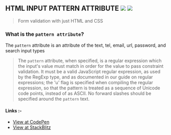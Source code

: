 ## HTML INPUT PATTERN ATTRIBUTE <img style="magin-left: 5rem" src="https://img.shields.io/badge/html5%20-%23E34F26.svg?&style=for-the-badge&logo=html5&logoColor=white"/> <img src="https://img.shields.io/badge/css3%20-%231572B6.svg?&style=for-the-badge&logo=css3&logoColor=white"/>

> Form validation with just HTML and CSS

### What is the `pattern attribute`?

The `pattern` attribute is an attribute of the text, tel, email, url, password, and search input types

> The `pattern` attribute, when specified, is a regular expression which the input's value must match in order for the value to pass constraint validation. It must be a valid JavaScript regular expression, as used by the RegExp type, and as documented in our guide on regular expressions; the 'u' flag is specified when compiling the regular expression, so that the pattern is treated as a sequence of Unicode code points, instead of as ASCII. No forward slashes should be specified around the `pattern` text.

#### Links :-

- [View at CodePen](https://codepen.io/raheemscorp/pen/poVZoOZ)
- [View at StackBlitz](https://stackblitz.com/edit/web-platform-1aoslh?file=index.html)

